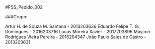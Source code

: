 #PSS_Pedido_002

###Grupo:

Artur H. de Souza M. Santana - 2013203636
Eduardo Felipe T. G. Domingues - 2016203716
Lucas Moreira Xavier - 2017203896
Maycon Rodrigues Vieira Pereira - 2016204347
João Paulo Sales de Castro - 2013203631
